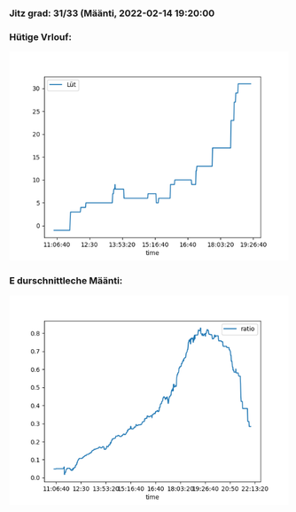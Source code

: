### Jitz grad: 31/33 (Määnti, 2022-02-14 19:20:00

### Hütige Vrlouf:
![Graph](Today.png)

### E durschnittleche Määnti:
![Graph](Määnti.png)